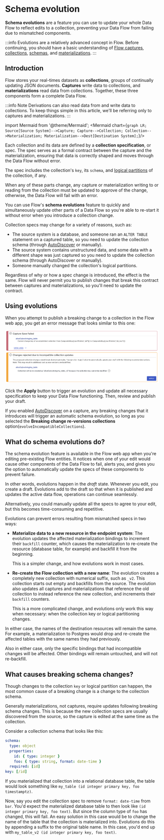 # Schema evolution

**Schema evolutions** are a feature you can use to update your whole Data Flow to reflect edits to a collection, preventing your Data Flow from failing due to mismatched components.

:::info
Evolutions are a relatively advanced concept in Flow.
Before continuing, you should have a basic understanding of [Flow captures](../captures.md), [collections](../collections.md), [schemas](../schemas.md), and [materializations](../materialization.md).
:::

## Introduction

Flow stores your real-times datasets as **collections**, groups of continually updating JSON documents.
**Captures** write data to collections, and **materializations** read data from collections.
Together, these three components form a complete Data Flow.

:::info Note
Derivations can also read data from and write data to collections.
To keep things simple in this article, we'll be referring only to captures and materializations.
:::

import Mermaid from '@theme/Mermaid';
<Mermaid chart={`
  graph LR;
    Source[Source System]-->Capture;
		Capture-->Collection;
    Collection-->Materialization;
    Materialization-->Dest[Destination System];
`}/>

Each collection and its data are defined by a **collection specification**, or spec.
The spec serves as a formal contract between the capture and the materialization, ensuring that data is correctly shaped and moves through the Data Flow without error.

The spec includes the collection's `key`, its `schema`, and [logical partitions](./projections.md#logical-partitions) of the collection, if any.

When any of these parts change, any capture or materialization writing to or reading from the collection must be updated to approve of the change, otherwise, the Data Flow will fail with an error.

You can use Flow's **schema evolutions** feature to quickly and simultaneously update other parts of a Data Flow so you're able to re-start it without error when you introduce a collection change.

Collection specs may change for a variety of reasons, such as:

- The source system is a database, and someone ran an `ALTER TABLE` statement on a captured table, so you need to update the collection schema (through [AutoDiscover](../captures.md#autodiscover) or manually).
- The source system contains unstructured data, and some data with a different shape was just captured so you need to update the collection schema (through AutoDiscover or manually).
- Someone manually changed the collection's logical partitions.

Regardless of why or how a spec change is introduced, the effect is the same. Flow will never permit you to publish changes that break this contract between captures and materializations, so you'll need to update the contract.

## Using evolutions

When you attempt to publish a breaking change to a collection in the Flow web app, you get an error message that looks similar to this one:

![](<./evolutions-images/ui-evolution-re-create.png>)

Click the **Apply** button to trigger an evolution and update all necessary specification to keep your Data Flow functioning. Then, review and publish your draft.

If you enabled [AutoDiscover](../captures.md#autodiscover) on a capture, any breaking changes that it introduces will trigger an automatic schema evolution, so long as you selected the **Breaking change re-versions collections** option(`evolveIncompatibleCollections`).

## What do schema evolutions do?

The schema evolution feature is available in the Flow web app when you're editing pre-existing Flow entities.
It notices when one of your edit would cause other components of the Data Flow to fail, alerts you, and gives you the option to automatically update the specs of these components to prevent failure.

In other words, evolutions happen in the *draft* state. Whenever you edit, you create a draft.
Evolutions add to the draft so that when it is published and updates the active data flow, operations can continue seamlessly.

Alternatively, you could manually update all the specs to agree to your edit, but this becomes time-consuming and repetitive.

Evolutions can prevent errors resulting from mismatched specs in two ways:

* **Materialize data to a new resource in the endpoint system**: The evolution updates the affected materialization bindings to increment their `backfill` counter, which causes the materialization to re-create the resource (database table, for example) and backfill it from the beginning.

   This is a simpler change, and how evolutions work in most cases.

* **Re-create the Flow collection with a new name**: The evolution creates a completely new collection with numerical suffix, such as `_v2`. This collection starts out empty and backfills from the source. The evolution also updates all captures and materializations that reference the old collection to instead reference the new collection, and increments their `backfill` counters.

   This is a more complicated change, and evolutions only work this way when necessary: when the collection key or logical partitioning changes.

In either case, the names of the destination resources will remain the same. For example, a materialization to Postgres would drop and re-create the affected tables with the same names they had previously.

Also in either case, only the specific bindings that had incompatible changes will be affected. Other bindings will remain untouched, and will not re-backfill.

## What causes breaking schema changes?

Though changes to the collection `key` or logical partition can happen, the most common cause of a breaking change is a change to the collection schema.

Generally materializations, not captures, require updates following breaking schema changes. This is because the new collection specs are usually discovered from the source, so the capture is edited at the same time as the collection.

Consider a collection schema that looks like this:

```yaml
schema:
  type: object
  properties:
    id: { type: integer }
    foo: { type: string, format: date-time }
  required: [id]
key: [/id]
```

If you materialized that collection into a relational database table, the table would look something like `my_table (id integer primary key, foo timestamptz)`.

Now, say you edit the collection spec to remove `format: date-time` from `bar`. You'd expect the materialized database table to then look like `(id integer primary key, foo text)`. But since the column type of `foo` has changed, this will fail. An easy solution in this case would be to change the name of the table that the collection is materialized into. Evolutions do this by appending a suffix to the original table name. In this case, you'd end up with `my_table_v2 (id integer primary key, foo text)`.
